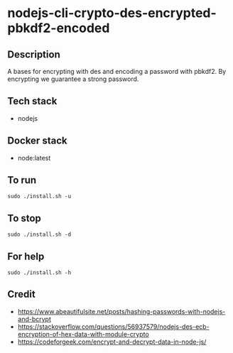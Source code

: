 # nodejs-cli-crypto-des-encrypted-pbkdf2-encoded

## Description
A bases for encrypting with des
and encoding a password with pbkdf2.
By encrypting we guarantee a strong
password.

## Tech stack
- nodejs

## Docker stack
- node:latest

## To run
`sudo ./install.sh -u`

## To stop
`sudo ./install.sh -d`

## For help
`sudo ./install.sh -h`

## Credit
- https://www.abeautifulsite.net/posts/hashing-passwords-with-nodejs-and-bcrypt
- https://stackoverflow.com/questions/56937579/nodejs-des-ecb-encryption-of-hex-data-with-module-crypto
- https://codeforgeek.com/encrypt-and-decrypt-data-in-node-js/
